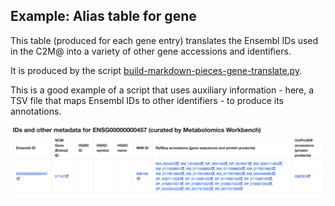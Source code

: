 ## Example: Alias table for gene

This table (produced for each gene entry) translates the Ensembl IDs
used in the C2M@ into a variety of other gene accessions and
identifiers.

It is produced by the script [build-markdown-pieces-gene-translate.py](https://github.com/nih-cfde/update-content-registry/blob/main/scripts/build-markdown-pieces-gene-translate.py).

This is a good example of a script that uses auxiliary information -
here, a TSV file that maps Ensembl IDs to other identifiers - to produce
its annotations.

![](gallery/example-alias-table.png)

